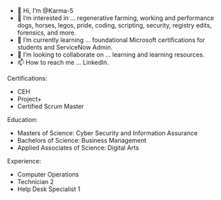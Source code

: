 - 👋 Hi, I’m @Karma-5
- 👀 I’m interested in ... regenerative farming, working and performance dogs, horses, legos, pride, coding, scripting, security, registry edits, forensics, and more.
- 🌱 I’m currently learning ... foundational Microsoft certifications for students and ServiceNow Admin. 
- 💞️ I’m looking to collaborate on ... learning and learning resources. 
- 📫 How to reach me ... LinkedIn. 

Certifications:
- CEH
- Project+ 
- Certified Scrum Master

Education: 
- Masters of Science: Cyber Security and Information Assurance 
- Bachelors of Science: Business Management
- Applied Associates of Science: Digital Arts

Experience: 
- Computer Operations 
- Technician 2
- Help Desk Specialist 1

<!---
Karma-5/Karma-5 is a ✨ special ✨ repository because its `README.md` (this file) appears on your GitHub profile.
You can click the Preview link to take a look at your changes.
--->
